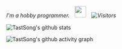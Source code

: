<p><em>I'm a hobby programmer.　<img src="https://media.giphy.com/media/WUlplcMpOCEmTGBtBW/giphy.gif" width="30" />　<img alt="Visitors" src="https://komarev.com/ghpvc/?username=TastSong&style=flat&labelColor=black&logo=github&label=PROFILE+VIEWS&color=29bf12"/></em></p>  

![TastSong's github stats](https://github-readme-stats.vercel.app/api?username=TastSong&show_icons=true&title_color=fff&icon_color=79ff97&text_color=9f9f9f&bg_color=303030&include_all_commits=true)

![TastSong's github activity graph](https://github-readme-activity-graph.cyclic.app/graph?username=TastSong&theme=react)


